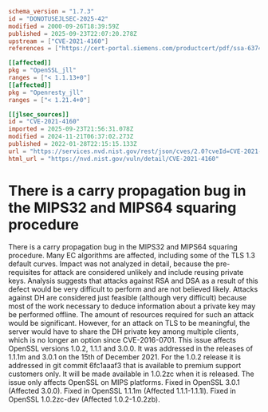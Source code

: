 ```toml
schema_version = "1.7.3"
id = "DONOTUSEJLSEC-2025-42"
modified = 2000-09-26T18:39:59Z
published = 2025-09-23T22:07:20.278Z
upstream = ["CVE-2021-4160"]
references = ["https://cert-portal.siemens.com/productcert/pdf/ssa-637483.pdf", "https://git.openssl.org/gitweb/?p=openssl.git%3Ba=commitdiff%3Bh=3bf7b73ea7123045b8f972badc67ed6878e6c37f", "https://git.openssl.org/gitweb/?p=openssl.git%3Ba=commitdiff%3Bh=6fc1aaaf303185aa5e483e06bdfae16daa9193a7", "https://git.openssl.org/gitweb/?p=openssl.git%3Ba=commitdiff%3Bh=e9e726506cd2a3fd9c0f12daf8cc1fe934c7dddb", "https://security.gentoo.org/glsa/202210-02", "https://security.netapp.com/advisory/ntap-20240621-0006/", "https://www.debian.org/security/2022/dsa-5103", "https://www.openssl.org/news/secadv/20220128.txt", "https://www.oracle.com/security-alerts/cpuapr2022.html", "https://www.oracle.com/security-alerts/cpujul2022.html", "https://cert-portal.siemens.com/productcert/pdf/ssa-637483.pdf", "https://git.openssl.org/gitweb/?p=openssl.git%3Ba=commitdiff%3Bh=3bf7b73ea7123045b8f972badc67ed6878e6c37f", "https://git.openssl.org/gitweb/?p=openssl.git%3Ba=commitdiff%3Bh=6fc1aaaf303185aa5e483e06bdfae16daa9193a7", "https://git.openssl.org/gitweb/?p=openssl.git%3Ba=commitdiff%3Bh=e9e726506cd2a3fd9c0f12daf8cc1fe934c7dddb", "https://security.gentoo.org/glsa/202210-02", "https://security.netapp.com/advisory/ntap-20240621-0006/", "https://www.debian.org/security/2022/dsa-5103", "https://www.openssl.org/news/secadv/20220128.txt", "https://www.oracle.com/security-alerts/cpuapr2022.html", "https://www.oracle.com/security-alerts/cpujul2022.html"]

[[affected]]
pkg = "OpenSSL_jll"
ranges = ["< 1.1.13+0"]
[[affected]]
pkg = "Openresty_jll"
ranges = ["< 1.21.4+0"]

[[jlsec_sources]]
id = "CVE-2021-4160"
imported = 2025-09-23T21:56:31.078Z
modified = 2024-11-21T06:37:02.273Z
published = 2022-01-28T22:15:15.133Z
url = "https://services.nvd.nist.gov/rest/json/cves/2.0?cveId=CVE-2021-4160"
html_url = "https://nvd.nist.gov/vuln/detail/CVE-2021-4160"
```

# There is a carry propagation bug in the MIPS32 and MIPS64 squaring procedure

There is a carry propagation bug in the MIPS32 and MIPS64 squaring procedure. Many EC algorithms are affected, including some of the TLS 1.3 default curves. Impact was not analyzed in detail, because the pre-requisites for attack are considered unlikely and include reusing private keys. Analysis suggests that attacks against RSA and DSA as a result of this defect would be very difficult to perform and are not believed likely. Attacks against DH are considered just feasible (although very difficult) because most of the work necessary to deduce information about a private key may be performed offline. The amount of resources required for such an attack would be significant. However, for an attack on TLS to be meaningful, the server would have to share the DH private key among multiple clients, which is no longer an option since CVE-2016-0701. This issue affects OpenSSL versions 1.0.2, 1.1.1 and 3.0.0. It was addressed in the releases of 1.1.1m and 3.0.1 on the 15th of December 2021. For the 1.0.2 release it is addressed in git commit 6fc1aaaf3 that is available to premium support customers only. It will be made available in 1.0.2zc when it is released. The issue only affects OpenSSL on MIPS platforms. Fixed in OpenSSL 3.0.1 (Affected 3.0.0). Fixed in OpenSSL 1.1.1m (Affected 1.1.1-1.1.1l). Fixed in OpenSSL 1.0.2zc-dev (Affected 1.0.2-1.0.2zb).


